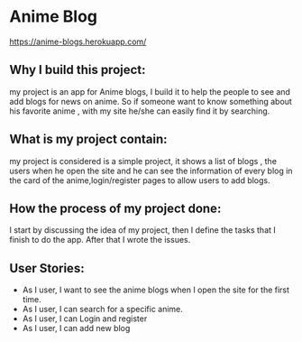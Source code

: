 # Anime Blog
https://anime-blogs.herokuapp.com/

## Why I build this project:
my project is an app for Anime blogs, I build it to help the people to see and add blogs for news on anime. So if someone want to know something about his favorite anime , with my site he/she can easily find it by searching.

## What is my project contain:
my project is considered is a simple project, it shows a list of blogs , the users when he open the site and he can see the information of every blog in the card of the anime,login/register pages to allow users to add blogs.


## How the process of my project done:
I start by discussing the idea of my project, then I define the tasks that I finish to do the app. After that I wrote the issues.

## User Stories:
* As I user, I want to see the anime blogs when I open the site for the first time.
* As I user, I can search for a specific anime.
* As I user, I can Login and register
* As I user, I can add new blog
